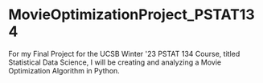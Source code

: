 # MovieOptimizationProject_PSTAT134

For my Final Project for the UCSB Winter '23 PSTAT 134 Course, titled Statistical Data Science, I will be creating and analyzing a Movie Optimization Algorithm in Python.
